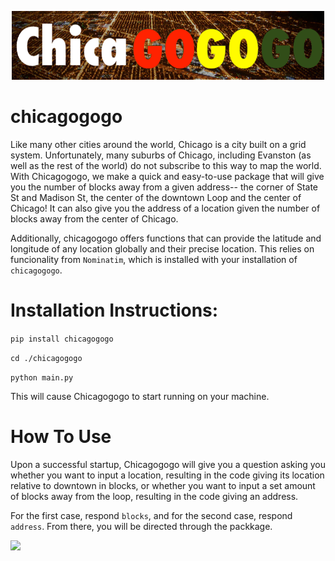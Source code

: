 <p>
<center>
<img width=500 src="https://github.com/ChaitanyaChawak/chicagogogo/blob/main/chicagogogo/logo.png?raw=true"></img>
</center>

# chicagogogo
Like many other cities around the world, Chicago is a city built on a grid system. Unfortunately, many suburbs of Chicago, including Evanston (as well as the rest of the world) do not subscribe to this way to map the world. With Chicagogogo, we make a quick and easy-to-use package that will give you the number of blocks away from a given address-- the corner of State St and Madison St, the center of the downtown Loop and the center of Chicago! It can also give you the address of a location given the number of blocks away from the center of Chicago. 

Additionally, chicagogogo offers functions that can provide the latitude and longitude of any location globally and their precise location. This relies on funcionality from `Nominatim`, which is installed with your installation of `chicagogogo`.

# Installation Instructions:

`pip install chicagogogo`

`cd ./chicagogogo`

`python main.py`

This will cause Chicagogogo to start running on your machine.
# How To Use
Upon a successful startup, Chicagogogo will give you a question asking you whether you want to input a location, resulting in the code giving its location relative to downtown in blocks, or whether you want to input a set amount of blocks away from the loop, resulting in the code giving an address.

For the first case, respond `blocks`, and for the second case, respond `address`. From there, you will be directed through the packkage.
<p>
<left>
<img width=100 src="https://img.shields.io/badge/Made%20at-Code/Astro-blueviolet.svg"></img>
</left>

